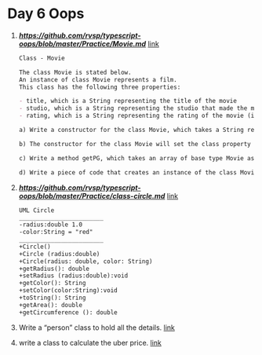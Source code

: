 # Day 6 Oops

1. ***https://github.com/rvsp/typescript-oops/blob/master/Practice/Movie.md***    [link](Class%20-%20Movie.js)

    ```md
    Class - Movie

    The class Movie is stated below.
    An instance of class Movie represents a film.
    This class has the following three properties:

    - title, which is a String representing the title of the movie
    - studio, which is a String representing the studio that made the movie
    - rating, which is a String representing the rating of the movie (i.e. PG­13, R, etc)

    a) Write a constructor for the class Movie, which takes a String representing the title of the movie, a String representing the studio, and a String representing the rating as its arguments, and sets the respective class properties to these values.

    b) The constructor for the class Movie will set the class property rating to "PG" as default when no rating is provided.

    c) Write a method getPG, which takes an array of base type Movie as its argument, and returns a new array of only those movies in the input array with a rating of "PG". You may assume the input array is full of Movie instances. The returned array need not be full.

    d) Write a piece of code that creates an instance of the class Movie with the title “Casino Royale”, the studio “Eon Productions”, and the rating “PG­13”


    ```
2. ***https://github.com/rvsp/typescript-oops/blob/master/Practice/class-circle.md***    [link](Class-Circle.js)

    ```txt
    UML Circle
    ________________________
    -radius:double 1.0 
    -color:String = "red"
    ________________________
    +Circle()
    +Circle (radius:double)
    +Circle(radius: double, color: String)
    +getRadius(): double
    +setRadius (radius:double):void
    +getColor(): String
    +setColor(color:String):void
    +toString(): String
    +getArea(): double
    +getCircumference (): double

    ```
3. Write a “person” class to hold all the details.    [link](Write%20a%20“person”%20class%20to%20hold%20all%20the%20details.js)
4. write a class to calculate the uber price.    [link](write%20a%20class%20to%20calculate%20the%20uber%20price.js)
